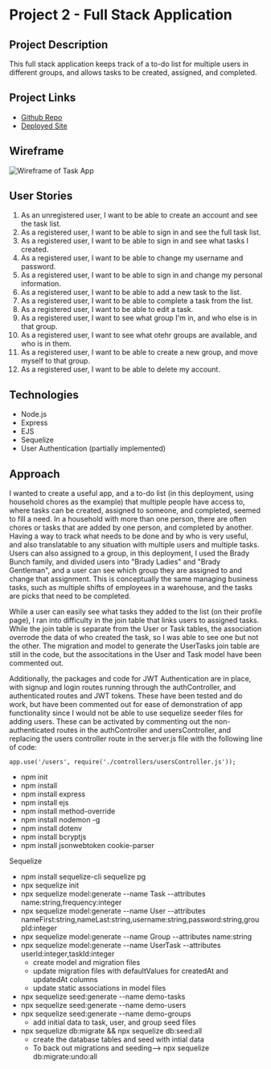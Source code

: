 # Project 2 - Full Stack Application 

## Project Description
This full stack application keeps track of a to-do list for multiple users in different groups, and allows tasks to be created, assigned, and completed. 

## Project Links
- [Github Repo](https://github.com/sethchad/project-2-full-stack-app)
- [Deployed Site](https://seth-chadwick-task-app.herokuapp.com/)

## Wireframe
![Wireframe of Task App](https://github.com/sethchad/project-2-full-stack-app/blob/main/images/task_app_wireframe.jpg)

## User Stories
1. As an unregistered user, I want to be able to create an account and see the task list.
2. As a registered user, I want to be able to sign in and see the full task list. 
3. As a registered user, I want to be able to sign in and see what tasks I created. 
4. As a registered user, I want to be able to change my username and password. 
5. As a registered user, I want to be able to sign in and change my personal information. 
6. As a registered user, I want to be able to add a new task to the list.
7. As a registered user, I want to be able to complete a task from the list. 
8. As a registered user, I want to be able to edit a task. 
9. As a registered user, I want to see what group I'm in, and who else is in that group. 
10. As a registered user, I want to see what otehr groups are available, and who is in them.
11. As a registered user, I want to be able to create a new group, and move myself to that group. 
12. As a registered user, I want to be able to delete my account. 

## Technologies
- Node.js
- Express
- EJS
- Sequelize
- User Authentication (partially implemented)

## Approach
I wanted to create a useful app, and a to-do list (in this deployment, using household chores as the example) that multiple people have access to, where tasks can be created, assigned to someone, and completed, seemed to fill a need. In a household with more than one person, there are often chores or tasks that are added by one person, and completed by another. Having a way to track what needs to be done and by who is very useful, and also translatable to any situation with multiple users and multiple tasks. Users can also assigned to a group, in this deployment, I used the Brady Bunch family, and divided users into "Brady Ladies" and "Brady Gentleman", and a user can see which group they are assigned to and change that assignment. This is conceptually the same managing business tasks, such as multiple shifts of employees in a warehouse, and the tasks are picks that need to be completed. 

While a user can easily see what tasks they added to the list (on their profile page), I ran into difficulty in the join table that links users to assigned tasks. While the join table is separate from the User or Task tables, the association overrode the data of who created the task, so I was able to see one but not the other. The migration and model to generate the UserTasks join table are still in the code, but the associtations in the User and Task model have been commented out. 

Additionally, the packages and code for JWT Authentication are in place, with signup and login routes running through the authController, and authenticated routes and JWT tokens. These have been tested and do work, but have been commented out for ease of demonstration of app functionality since I would not be able to use sequelize seeder files for adding users. These can be activated by commenting out the non-authenticated routes in the authController and usersController, and replacing the users controller route in the server.js file with the following line of code: 

```
app.use('/users', require('./controllers/usersController.js'));
```



- npm init
- npm install 
- npm install express
- npm install ejs
- npm install method-override
- npm install nodemon -g
- npm install dotenv
- npm install bcryptjs
- npm install jsonwebtoken cookie-parser

Sequelize
- npm install sequelize-cli sequelize pg
- npx sequelize init
- npx sequelize model:generate --name Task --attributes name:string,frequency:integer
- npx sequelize model:generate --name User --attributes nameFirst:string,nameLast:string,username:string,password:string,groupId:integer
- npx sequelize model:generate --name Group --attributes name:string
- npx sequelize model:generate --name UserTask --attributes userId:integer,taskId:integer
    * create model and migration files 
    * update migration files with defaultValues for createdAt and updatedAt columns
    * update static associations in model files 
- npx sequelize seed:generate --name demo-tasks
- npx sequelize seed:generate --name demo-users
- npx sequelize seed:generate --name demo-groups
    * add initial data to task, user, and group seed files
- npx sequelize db:migrate && npx sequelize db:seed:all
    * create the database tables and seed with intial data
    * To back out migrations and seeding--> npx sequelize db:migrate:undo:all


